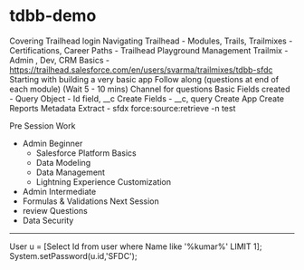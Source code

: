 # tdbb-demo
Covering
Trailhead login
Navigating Trailhead 
    - Modules, Trails, Trailmixes
    - Certifications, Career Paths
    - Trailhead Playground Management
Trailmix - Admin , Dev, CRM Basics - https://trailhead.salesforce.com/en/users/svarma/trailmixes/tdbb-sfdc
Starting with building a very basic app
Follow along (questions at end of each module) (Wait 5 - 10 mins)
Channel for questions
Basic Fields created - Query Object - Id field, __c
Create Fields - __c, query
Create App
Create Reports
Metadata Extract
    - sfdx force:source:retrieve -n test

 Pre Session Work
  - Admin Beginner
    - Salesforce Platform Basics
    - Data Modeling
    - Data Management
    - Lightning Experience Customization
  - Admin Intermediate
   - Formulas & Validations
 Next Session
   - review Questions
   - Data Security  




---------------
User u = [Select Id from user where Name like '%kumar%' LIMIT 1];
System.setPassword(u.id,'SFDC');
